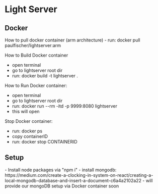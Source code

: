 <h1>Light Server</h1>

<h2>Docker</h2>
How to pull docker container (arm architecture)
- run: docker pull paulfischer/lightserver:arm

How to Build Docker container
- open terminal 
- go to lightserver root dir 
- run: docker build -t lightserver .

How to Run Docker container:
- open terminal 
- go to lightserver root dir 
- run: docker run --rm -itd -p 9999:8080 lightserver
- this will open 

Stop Docker container: 
- run: docker ps 
- copy containerID 
- run: docker stop CONTAINERID 

<h2>Setup</h2>
- Install node packages via "npm i"
- install mongodb: https://medium.com/create-a-clocking-in-system-on-react/creating-a-local-mongodb-database-and-insert-a-document-c6a4a2102a22
- will provide our mongoDB setup via Docker container soon 
